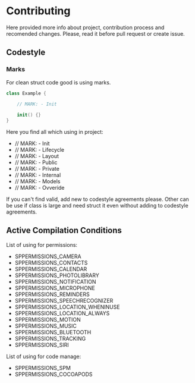 # Contributing

Here provided more info about project, contribution process and recomended changes.
Please, read it before pull request or create issue.

## Codestyle 

### Marks

For clean struct code good is using marks. 

```swift
class Example {

    // MARK: - Init
    
    init() {}
}
```

Here you find all which using in project:

- // MARK: - Init
- // MARK: - Lifecycle
- // MARK: - Layout
- // MARK: - Public
- // MARK: - Private
- // MARK: - Internal
- // MARK: - Models
- // MARK: - Ovveride

If you can't find valid, add new to codestyle agreements please. Other can be use if class is large and need struct it even without adding to codestyle agreements.


## Active Compilation Conditions

List of using for permissions:

- SPPERMISSIONS_CAMERA
- SPPERMISSIONS_CONTACTS
- SPPERMISSIONS_CALENDAR
- SPPERMISSIONS_PHOTOLIBRARY
- SPPERMISSIONS_NOTIFICATION
- SPPERMISSIONS_MICROPHONE
- SPPERMISSIONS_REMINDERS
- SPPERMISSIONS_SPEECHRECOGNIZER
- SPPERMISSIONS_LOCATION_WHENINUSE
- SPPERMISSIONS_LOCATION_ALWAYS
- SPPERMISSIONS_MOTION
- SPPERMISSIONS_MUSIC
- SPPERMISSIONS_BLUETOOTH
- SPPERMISSIONS_TRACKING
- SPPERMISSIONS_SIRI

List of using for code manage: 

- SPPERMISSIONS_SPM
- SPPERMISSIONS_COCOAPODS

